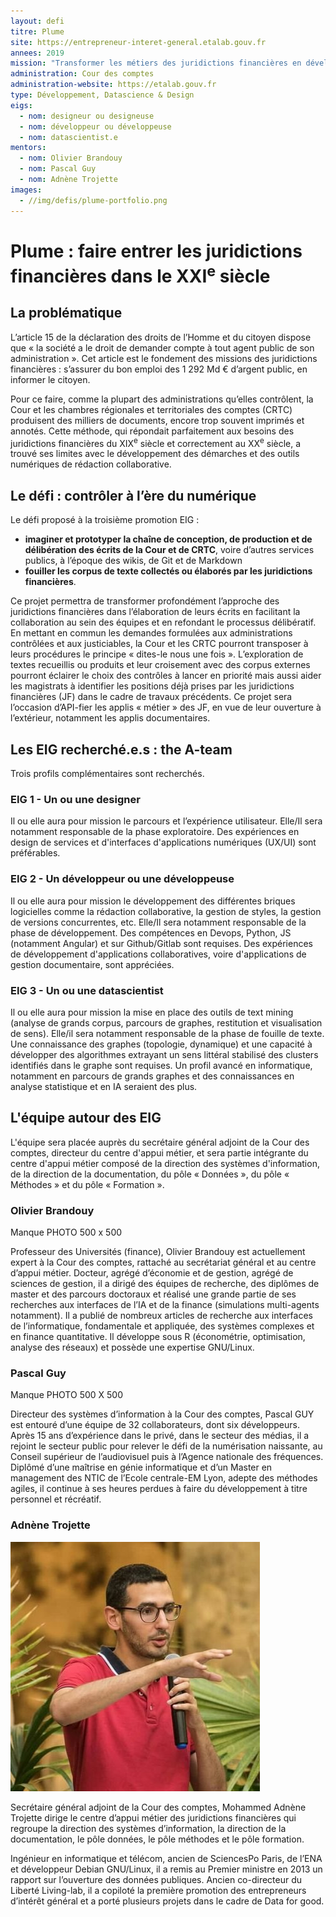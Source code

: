 ```yaml
---
layout: defi
titre: Plume
site: https://entrepreneur-interet-general.etalab.gouv.fr
annees: 2019
mission: "Transformer les métiers des juridictions financières en développant des outils de rédaction collaborative et d’exploration de données"
administration: Cour des comptes
administration-website: https://etalab.gouv.fr
type: Développement, Datascience & Design
eigs:
  - nom: designeur ou designeuse
  - nom: développeur ou développeuse
  - nom: datascientist.e
mentors: 
  - nom: Olivier Brandouy
  - nom: Pascal Guy
  - nom: Adnène Trojette
images: 
  - //img/defis/plume-portfolio.png
---
```


# Plume : faire entrer les juridictions financières dans le XXI<sup>e</sup> siècle

## La problématique

L’article 15 de la déclaration des droits de l’Homme et du citoyen dispose que « la société a le droit de demander compte à tout agent public de son administration ». Cet article est le fondement des missions des juridictions financières : s’assurer du bon emploi des 1 292 Md € d’argent public, en informer le citoyen. 

Pour ce faire, comme la plupart des administrations qu’elles contrôlent, la Cour et les chambres régionales et territoriales des comptes (CRTC) produisent des milliers de documents, encore trop souvent imprimés et annotés. Cette méthode, qui répondait parfaitement aux besoins des juridictions financières du XIX<sup>e</sup> siècle et correctement au XX<sup>e</sup> siècle, a trouvé ses limites avec le développement des démarches et des outils numériques de rédaction collaborative.


## Le défi : contrôler à l’ère du numérique

Le défi proposé à la troisième promotion EIG : 
* **imaginer et prototyper la chaîne de conception, de production et de délibération des écrits de la Cour et de CRTC**, voire d’autres services publics, à l’époque des wikis, de Git et de Markdown 
* **fouiller les corpus de texte collectés ou élaborés par les juridictions financières**. 

Ce projet permettra de transformer profondément l’approche des juridictions financières dans l’élaboration de leurs écrits en facilitant la collaboration au sein des équipes et en refondant le processus délibératif. En mettant en commun les demandes formulées aux administrations contrôlées et aux justiciables, la Cour et les CRTC pourront transposer à leurs procédures le principe « dites-le nous une fois ». L’exploration de textes recueillis ou produits et leur croisement avec des corpus externes pourront éclairer le choix des contrôles à lancer en priorité mais aussi aider les magistrats à identifier les positions déjà prises par les juridictions financières (JF) dans le cadre de travaux précédents. Ce projet sera l’occasion d’API-fier les applis « métier » des JF, en vue de leur ouverture à l’extérieur, notamment les applis documentaires.

## Les EIG recherché.e.s : the A-team
Trois profils complémentaires sont recherchés.

### EIG 1 - Un ou une designer

Il ou elle aura pour mission le parcours et l’expérience utilisateur. Elle/Il sera notamment responsable de la phase exploratoire. Des expériences en design de services et d'interfaces d'applications numériques (UX/UI) sont préférables.

### EIG 2 - Un développeur ou une développeuse

Il ou elle aura pour mission le développement des différentes briques logicielles comme la rédaction collaborative, la gestion de styles, la gestion de versions concurrentes, etc. Elle/Il sera notamment responsable de la phase de développement. Des compétences en Devops, Python, JS (notamment Angular) et sur Github/Gitlab sont requises. Des expériences de développement d'applications collaboratives, voire d'applications de gestion documentaire, sont appréciées.

### EIG 3 - Un ou une datascientist

Il ou elle aura pour mission la mise en place des outils de text mining (analyse de grands corpus, parcours de graphes, restitution et visualisation de sens). Elle/il sera notamment responsable de la phase de fouille de texte. Une connaissance des graphes (topologie, dynamique) et une capacité à développer des algorithmes extrayant un sens littéral stabilisé des clusters identifiés dans le graphe sont requises. Un profil avancé en informatique, notamment en parcours de grands graphes et des connaissances en analyse statistique et en IA seraient des plus.

## L'équipe autour des EIG 

L'équipe sera placée auprès du secrétaire général adjoint de la Cour des comptes, directeur du centre d'appui métier, et sera partie intégrante du centre d'appui métier composé de la direction des systèmes d'information, de la direction de la documentation, du pôle « Données », du pôle « Méthodes » et du pôle « Formation ».

### Olivier Brandouy

Manque PHOTO 500 x 500

Professeur des Universités (finance), Olivier Brandouy est actuellement expert à la Cour des comptes, rattaché au secrétariat général et au centre d’appui métier. Docteur, agrégé d’économie et de gestion, agrégé de sciences de gestion, il a dirigé des équipes de recherche, des diplômes de master et des parcours doctoraux et réalisé une grande partie de ses recherches aux interfaces de l’IA et de la finance (simulations multi-agents notamment). Il a publié de nombreux articles de recherche aux interfaces de l’informatique, fondamentale et appliquée, des systèmes complexes et en finance quantitative. Il développe sous R (économétrie, optimisation, analyse des réseaux) et possède une expertise GNU/Linux.

### Pascal Guy

Manque PHOTO 500 X 500

Directeur des systèmes d’information à la Cour des comptes, Pascal GUY est entouré d’une équipe de 32 collaborateurs, dont six développeurs. Après 15 ans d’expérience dans le privé, dans le secteur des médias, il a rejoint le secteur public pour relever le défi de la numérisation naissante, au Conseil supérieur de l’audiovisuel puis à l’Agence nationale des fréquences. Diplômé d’une maîtrise en génie informatique et d’un Master en management des NTIC de l’Ecole centrale-EM Lyon, adepte des méthodes agiles, il continue à ses heures perdues à faire du développement à titre personnel et récréatif.


### Adnène Trojette

![Adnène Trojette, SGA, mentor de haut niveau](/img/communaute/adnene-trojette.jpg)

Secrétaire général adjoint de la Cour des comptes, Mohammed Adnène Trojette
dirige le centre d’appui métier des juridictions financières qui regroupe la
direction des systèmes d’information, la direction de la documentation, le pôle
données, le pôle méthodes et le pôle formation.

Ingénieur en informatique et télécom, ancien de SciencesPo Paris, de l’ENA et
développeur Debian GNU/Linux, il a remis au Premier ministre en 2013 un rapport
sur l’ouverture des données publiques. Ancien co-directeur du Liberté
Living-lab, il a copiloté la première promotion des entrepreneurs d’intérêt
général et a porté plusieurs projets dans le cadre de Data for good.
